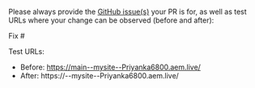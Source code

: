 Please always provide the [GitHub issue(s)](../issues) your PR is for, as well as test URLs where your change can be observed (before and after):

Fix #<gh-issue-id>

Test URLs:
- Before: https://main--mysite--Priyanka6800.aem.live/
- After: https://<branch>--mysite--Priyanka6800.aem.live/
